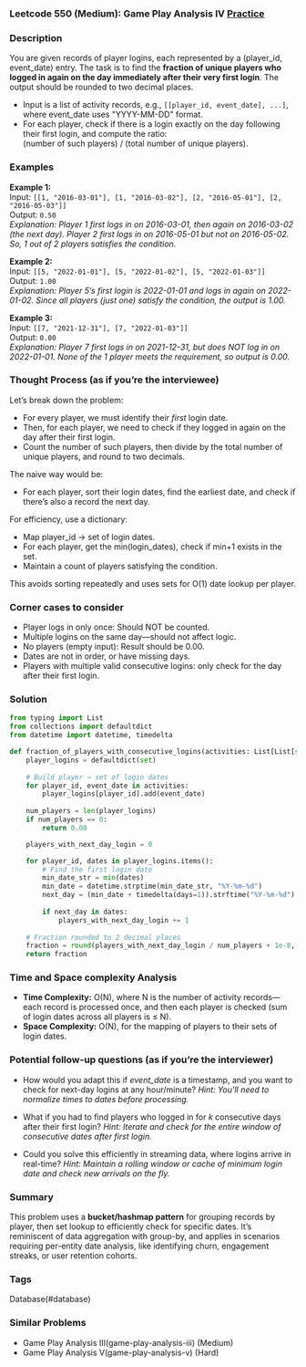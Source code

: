 ### Leetcode 550 (Medium): Game Play Analysis IV [Practice](https://leetcode.com/problems/game-play-analysis-iv)

### Description  
You are given records of player logins, each represented by a (player_id, event_date) entry. The task is to find the **fraction of unique players who logged in again on the day immediately after their very first login**. The output should be rounded to two decimal places.

- Input is a list of activity records, e.g., `[[player_id, event_date], ...]`, where event_date uses "YYYY-MM-DD" format.
- For each player, check if there is a login exactly on the day following their first login, and compute the ratio:  
  (number of such players) / (total number of unique players).

### Examples  

**Example 1:**  
Input: `[[1, "2016-03-01"], [1, "2016-03-02"], [2, "2016-05-01"], [2, "2016-05-03"]]`  
Output: `0.50`  
*Explanation: Player 1 first logs in on 2016-03-01, then again on 2016-03-02 (the next day). Player 2 first logs in on 2016-05-01 but not on 2016-05-02. So, 1 out of 2 players satisfies the condition.*

**Example 2:**  
Input: `[[5, "2022-01-01"], [5, "2022-01-02"], [5, "2022-01-03"]]`  
Output: `1.00`  
*Explanation: Player 5’s first login is 2022-01-01 and logs in again on 2022-01-02. Since all players (just one) satisfy the condition, the output is 1.00.*

**Example 3:**  
Input: `[[7, "2021-12-31"], [7, "2022-01-03"]]`  
Output: `0.00`  
*Explanation: Player 7 first logs in on 2021-12-31, but does NOT log in on 2022-01-01. None of the 1 player meets the requirement, so output is 0.00.*

### Thought Process (as if you’re the interviewee)  
Let’s break down the problem:

- For every player, we must identify their *first* login date.
- Then, for each player, we need to check if they logged in again on the day after their first login.
- Count the number of such players, then divide by the total number of unique players, and round to two decimals.

The naive way would be:
- For each player, sort their login dates, find the earliest date, and check if there’s also a record the next day.

For efficiency, use a dictionary:
- Map player_id → set of login dates.
- For each player, get the min(login_dates), check if min+1 exists in the set.
- Maintain a count of players satisfying the condition.

This avoids sorting repeatedly and uses sets for O(1) date lookup per player.

### Corner cases to consider  
- Player logs in only once: Should NOT be counted.
- Multiple logins on the same day—should not affect logic.
- No players (empty input): Result should be 0.00.
- Dates are not in order, or have missing days.
- Players with multiple valid consecutive logins: only check for the day after their first login.

### Solution

```python
from typing import List
from collections import defaultdict
from datetime import datetime, timedelta

def fraction_of_players_with_consecutive_logins(activities: List[List[str]]) -> float:
    player_logins = defaultdict(set)
    
    # Build player → set of login dates
    for player_id, event_date in activities:
        player_logins[player_id].add(event_date)
    
    num_players = len(player_logins)
    if num_players == 0:
        return 0.00

    players_with_next_day_login = 0

    for player_id, dates in player_logins.items():
        # Find the first login date
        min_date_str = min(dates)
        min_date = datetime.strptime(min_date_str, "%Y-%m-%d")
        next_day = (min_date + timedelta(days=1)).strftime("%Y-%m-%d")
        
        if next_day in dates:
            players_with_next_day_login += 1
    
    # Fraction rounded to 2 decimal places
    fraction = round(players_with_next_day_login / num_players + 1e-8, 2)
    return fraction
```

### Time and Space complexity Analysis  

- **Time Complexity:** O(N), where N is the number of activity records—each record is processed once, and then each player is checked (sum of login dates across all players is ≤ N).
- **Space Complexity:** O(N), for the mapping of players to their sets of login dates.

### Potential follow-up questions (as if you’re the interviewer)  

- How would you adapt this if *event_date* is a timestamp, and you want to check for next-day logins at any hour/minute?
  *Hint: You'll need to normalize times to dates before processing.*

- What if you had to find players who logged in for *k* consecutive days after their first login?
  *Hint: Iterate and check for the entire window of consecutive dates after first login.*

- Could you solve this efficiently in streaming data, where logins arrive in real-time?
  *Hint: Maintain a rolling window or cache of minimum login date and check new arrivals on the fly.*

### Summary
This problem uses a **bucket/hashmap pattern** for grouping records by player, then set lookup to efficiently check for specific dates. It’s reminiscent of data aggregation with group-by, and applies in scenarios requiring per-entity date analysis, like identifying churn, engagement streaks, or user retention cohorts.

### Tags
Database(#database)

### Similar Problems
- Game Play Analysis III(game-play-analysis-iii) (Medium)
- Game Play Analysis V(game-play-analysis-v) (Hard)